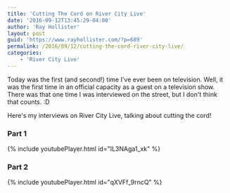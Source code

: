 ```yaml
---
title: 'Cutting The Cord on River City Live'
date: '2016-09-12T13:45:29-04:00'
author: 'Ray Hollister'
layout: post
guid: 'https://www.rayhollister.com/?p=689'
permalink: /2016/09/12/cutting-the-cord-river-city-live/
categories:
    - 'River City Live'
---
```

Today was the first (and second!) time I've ever been on television. Well, it was the first time in an official capacity as a guest on a television show. There was that one time I was interviewed on the street, but I don't think that counts. :D

Here's my interviews on River City Live, talking about cutting the cord!

### Part 1
{% include youtubePlayer.html id="IL3NAga1_xk" %}

### Part 2
{% include youtubePlayer.html id="qXVFf_9rncQ" %}
